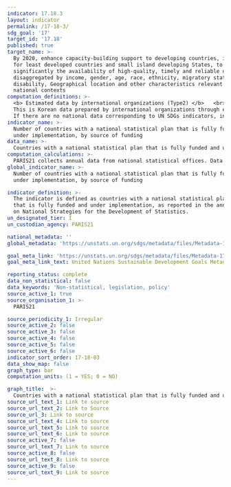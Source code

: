 ```yaml
---
indicator: 17.18.3
layout: indicator
permalink: /17-18-3/
sdg_goal: '17'
target_id: '17.18'
published: true
target_name: >-
  By 2020, enhance capacity-building support to developing countries, including
  for least developed countries and small island developing States, to increase
  significantly the availability of high-quality, timely and reliable data
  disaggregated by income, gender, age, race, ethnicity, migratory status,
  disability, Geographical location and other characteristics relevant in
  national contexts
computation_definitions: >-
  <b> Estimated data by international organizations (Type2) </b>   <br>
  This is Korean data prepared by international organizations through estimation and modeling. <br>
  If there are no national data corresponding to UN SDGs indicators, international data are available for monitoring.
indicator_name: >-
  Number of countries with a national statistical plan that is fully funded and
  under implementation, by source of funding
data_name: >-
  Countries with a national statistical plan that is fully funded and under implementation 
computation_calculations: >-
  PARIS21 collects annual data from national statistical offices. Data are collected through email correspondence with the national focal point for the country’s National Strategies for the Development of Statistics
global_indicator_name: >-
  Number of countries with a national statistical plan that is fully funded and
  under implementation, by source of funding

indicator_definition: >-
  The indicator is defined as countries with a national statistical plan 
  that is fully funded and under implementation, as reported in the annual status reports 
  on National Strategies for the Development of Statistics.  
un_designated_tier: I
un_custodian_agency: PARIS21

national_metadata: ''
global_metadata: 'https://unstats.un.org/sdgs/metadata/files/Metadata-17-18-03.pdf'

goal_meta_link: 'https://unstats.un.org/sdgs/metadata/files/Metadata-17-18-03.pdf'
goal_meta_link_text: United Nations Sustainable Development Goals Metadata (PDF 345 KB)

reporting_status: complete
data_non_statistical: false
data_keywords: 'Non-statistical, legislation, policy'
source_active_1: true
source_organisation_1: >- 
  PARIS21

source_periodicity_1: Irregular
source_active_2: false
source_active_3: false
source_active_4: false
source_active_5: false
source_active_6: false
indicator_sort_order: 17-18-03
data_show_map: false
graph_type: bar
computation_units: (1 = YES; 0 = NO) 

graph_title:  >-
  Countries with a national statistical plan that is fully funded and under implementation 
source_url_text_1: Link to source
source_url_text_2: Link to Source
source_url_3: Link to source
source_url_text_4: Link to source
source_url_text_5: Link to source
source_url_text_6: Link to source
source_active_7: false
source_url_text_7: Link to source
source_active_8: false
source_url_text_8: Link to source
source_active_9: false
source_url_text_9: Link to source
---
```

